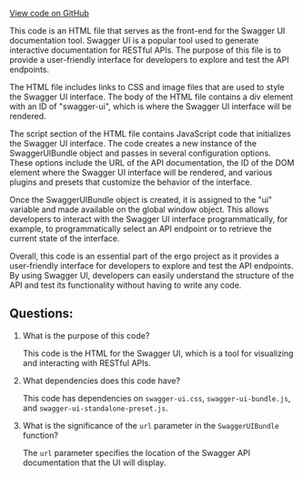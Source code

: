 [View code on GitHub](https://github.com/ergoplatform/ergo/target/streams/_global/assemblyOption/_global/streams/assembly/d1611456b2abd81a733bfc1664ba7823fb3afeb4_dir/swagger-ui/index.html)

This code is an HTML file that serves as the front-end for the Swagger UI documentation tool. Swagger UI is a popular tool used to generate interactive documentation for RESTful APIs. The purpose of this file is to provide a user-friendly interface for developers to explore and test the API endpoints. 

The HTML file includes links to CSS and image files that are used to style the Swagger UI interface. The body of the HTML file contains a div element with an ID of "swagger-ui", which is where the Swagger UI interface will be rendered. 

The script section of the HTML file contains JavaScript code that initializes the Swagger UI interface. The code creates a new instance of the SwaggerUIBundle object and passes in several configuration options. These options include the URL of the API documentation, the ID of the DOM element where the Swagger UI interface will be rendered, and various plugins and presets that customize the behavior of the interface. 

Once the SwaggerUIBundle object is created, it is assigned to the "ui" variable and made available on the global window object. This allows developers to interact with the Swagger UI interface programmatically, for example, to programmatically select an API endpoint or to retrieve the current state of the interface. 

Overall, this code is an essential part of the ergo project as it provides a user-friendly interface for developers to explore and test the API endpoints. By using Swagger UI, developers can easily understand the structure of the API and test its functionality without having to write any code.
## Questions: 
 1. What is the purpose of this code?
    
    This code is the HTML for the Swagger UI, which is a tool for visualizing and interacting with RESTful APIs.

2. What dependencies does this code have?
    
    This code has dependencies on `swagger-ui.css`, `swagger-ui-bundle.js`, and `swagger-ui-standalone-preset.js`.

3. What is the significance of the `url` parameter in the `SwaggerUIBundle` function?
    
    The `url` parameter specifies the location of the Swagger API documentation that the UI will display.